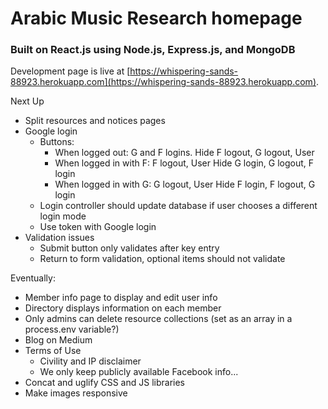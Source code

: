 # Arabic Music Research homepage

### Built on React.js using Node.js, Express.js, and MongoDB

Development page is live at [https://whispering-sands-88923.herokuapp.com](https://whispering-sands-88923.herokuapp.com).

Next Up
* Split resources and notices pages
* Google login
    * Buttons:
        * When logged out: G and F logins.          Hide F logout, G logout, User
        * When logged in with F: F logout, User     Hide G login, G logout, F login
        * When logged in with G: G logout, User     Hide F login, F logout, G login
    * Login controller should update database if user chooses a different login mode
    * Use token with Google login
* Validation issues
    * Submit button only validates after key entry
    * Return to form validation, optional items should not validate

Eventually:
* Member info page to display and edit user info
* Directory displays information on each member
* Only admins can delete resource collections (set as an array in a process.env variable?)
* Blog on Medium
* Terms of Use
    * Civility and IP disclaimer
    * We only keep publicly available Facebook info...
* Concat and uglify CSS and JS libraries
* Make images responsive
